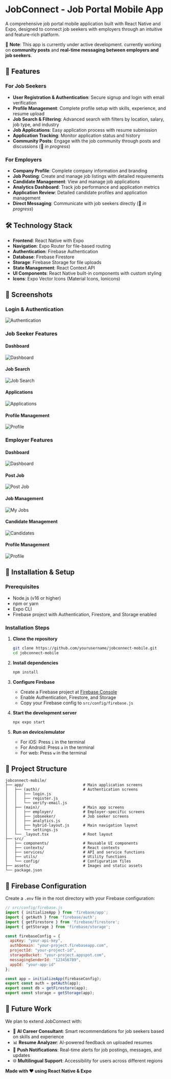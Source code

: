 # JobConnect - Job Portal Mobile App

A comprehensive job portal mobile application built with React Native and Expo, designed to connect job seekers with employers through an intuitive and feature-rich platform.  

🚧 **Note**: This app is currently under active development. currently working on **community posts** and **real-time messaging between employers and job seekers**.  

## 🚀 Features

### For Job Seekers
- **User Registration & Authentication**: Secure signup and login with email verification  
- **Profile Management**: Complete profile setup with skills, experience, and resume upload  
- **Job Search & Filtering**: Advanced search with filters by location, salary, job type, and industry  
- **Job Applications**: Easy application process with resume submission  
- **Application Tracking**: Monitor application status and history  
- **Community Posts**: Engage with the job community through posts and discussions (🔄 *in progress*)  

### For Employers
- **Company Profile**: Complete company information and branding  
- **Job Posting**: Create and manage job listings with detailed requirements  
- **Candidate Management**: View and manage job applications  
- **Analytics Dashboard**: Track job performance and application metrics  
- **Application Review**: Detailed candidate profiles and application management  
- **Direct Messaging**: Communicate with job seekers directly (🔄 *in progress*)  

## 🛠️ Technology Stack

- **Frontend**: React Native with Expo  
- **Navigation**: Expo Router for file-based routing  
- **Authentication**: Firebase Authentication  
- **Database**: Firebase Firestore  
- **Storage**: Firebase Storage for file uploads  
- **State Management**: React Context API  
- **UI Components**: React Native built-in components with custom styling  
- **Icons**: Expo Vector Icons (Material Icons, Ionicons)  

## 📱 Screenshots

### Login & Authentication
![Authentication](screenshots/login.png)

### Job Seeker Features

#### Dashboard
![Dashboard](screenshots/dashboard.png)

#### Job Search 
![Job Search](screenshots/jobss.png)

#### Applications
![Applications](screenshots/applications.jpg)

#### Profile Management
![Profile](screenshots/profile.png)

### Employer Features

#### Dashboard
![Dashboard](screenshots/dash.jpg)

#### Post Job 
![Post Job](screenshots/post.png)

#### Job Management
![My Jobs](screenshots/myjob.png)

#### Candidate Management
![Candidates](screenshots/candidate.png) 

#### Profile Management
![Profile](screenshots/profilee.png)

## 🔧 Installation & Setup

### Prerequisites
- Node.js (v16 or higher)  
- npm or yarn  
- Expo CLI  
- Firebase project with Authentication, Firestore, and Storage enabled  

### Installation Steps

1. **Clone the repository**
   ```bash
   git clone https://github.com/yourusername/jobconnect-mobile.git
   cd jobconnect-mobile
   ```

2. **Install dependencies**
   ```bash
   npm install
   ```

3. **Configure Firebase**
   - Create a Firebase project at [Firebase Console](https://console.firebase.google.com/)  
   - Enable Authentication, Firestore, and Storage  
   - Copy your Firebase config to `src/config/firebase.js`  

4. **Start the development server**
   ```bash
   npx expo start
   ```

5. **Run on device/emulator**
   - For iOS: Press `i` in the terminal  
   - For Android: Press `a` in the terminal  
   - For web: Press `w` in the terminal  

## 📁 Project Structure

```
jobconnect-mobile/
├── app/                          # Main application screens
│   ├── (auth)/                   # Authentication screens
│   │   ├── login.js
│   │   ├── register.js
│   │   └── verify-email.js
│   ├── (main)/                   # Main app screens
│   │   ├── employer/             # Employer-specific screens
│   │   ├── jobseeker/            # Job seeker screens
│   │   ├── analytics.js
│   │   ├── hybrid-layout.js      # Main navigation layout
│   │   └── settings.js
│   └── _layout.tsx               # Root layout
├── src/
│   ├── components/               # Reusable UI components
│   ├── contexts/                 # React contexts
│   ├── services/                 # API and service functions
│   ├── utils/                    # Utility functions
│   └── config/                   # Configuration files
├── assets/                       # Images and static assets
└── package.json
```

## 🔐 Firebase Configuration

Create a `.env` file in the root directory with your Firebase configuration:

```javascript
// src/config/firebase.js
import { initializeApp } from 'firebase/app';
import { getAuth } from 'firebase/auth';
import { getFirestore } from 'firebase/firestore';
import { getStorage } from 'firebase/storage';

const firebaseConfig = {
  apiKey: "your-api-key",
  authDomain: "your-project.firebaseapp.com",
  projectId: "your-project-id",
  storageBucket: "your-project.appspot.com",
  messagingSenderId: "123456789",
  appId: "your-app-id"
};

const app = initializeApp(firebaseConfig);
export const auth = getAuth(app);
export const db = getFirestore(app);
export const storage = getStorage(app);
```

## 🧭 Future Work

We plan to extend JobConnect with:  
- 🤖 **AI Career Consultant**: Smart recommendations for job seekers based on skills and experience  
- 📊 **Resume Analyzer**: AI-powered feedback on uploaded resumes  
- 🔔 **Push Notifications**: Real-time alerts for job postings, messages, and updates  
- 🌐 **Multilingual Support**: Accessibility for users across different regions  


**Made with ❤️ using React Native & Expo**  

